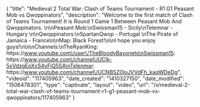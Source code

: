 {
    "title": "Medieval 2 Total War: Clash of Teams Tournament - R1 G1 Peasant Mob vs Qwoppinators",
    "description": "Welcome to the first match of Clash of Teams Tournament!  It is Round 1 Game 1 Between Peasant Mob And Qwoppinators.  \n\nPeasant Mob:\nSwissman15 - Sicily\nTelemnar - Hungary   \n\nQwoppinators:\nSpartanQwop - Portugal \nThe Pirate of Jamaica - France\n\nMap: Black Forest!\n\nI hope you enjoy guys!\n\n\nChannels:\nTheRyanKing: https:\/\/www.youtube.com\/user\/TheBloodyBayonets\nSwissman15: https:\/\/www.youtube.com\/channel\/UClk-5xVdzgEoXxS4vFjQ5SA\nTelenmar: https:\/\/www.youtube.com\/channel\/UCNBSZ0IoJVVdFh_kaqWDeDg",
    "videoid": "117405963",
    "date_created": "1410327150",
    "date_modified": "1506478301",
    "type": "captivate",
    "layout": "video",
    "url": "\/v\/medieval-2-total-war-clash-of-teams-tournament-r1-g1-peasant-mob-vs-qwoppinators\/117405963"
}